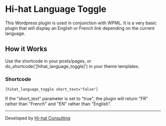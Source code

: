 # Hi-hat Language Toggle

This Wordpress plugin is used in conjunction with WPML. It is a very basic plugin that will display an English or French link depending on the current language.

## How it Works

Use the shortcode in your posts/pages, or do_shortcode('[hihat_language_toggle]') in your theme templates.

### Shortcode

```
[hihat_language_toggle short_text="false"]
```

If the "short_text" parameter is set to "true", the plugin will return "FR" rather than "French" and "EN" rather than "English".

---
Developed by [Hi-hat Consulting](http://hi-hatconsulting.com)
